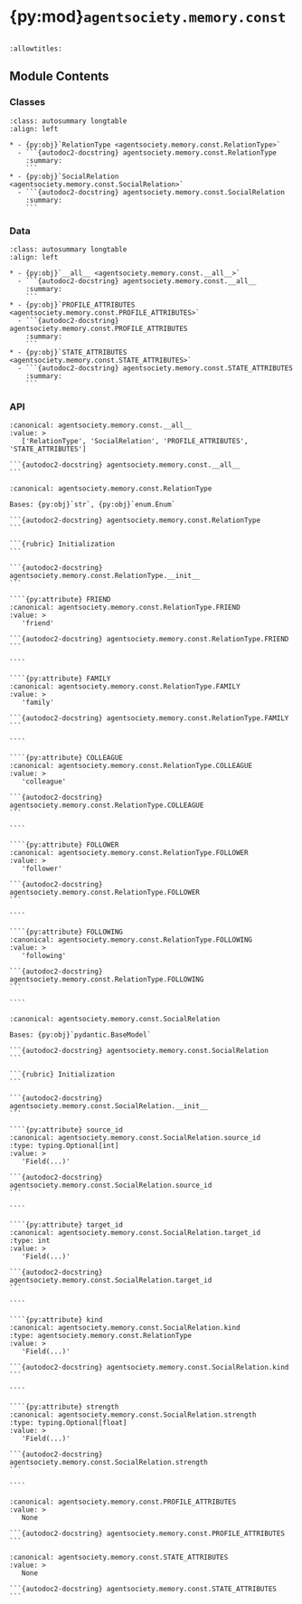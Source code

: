 # {py:mod}`agentsociety.memory.const`

```{py:module} agentsociety.memory.const
```

```{autodoc2-docstring} agentsociety.memory.const
:allowtitles:
```

## Module Contents

### Classes

````{list-table}
:class: autosummary longtable
:align: left

* - {py:obj}`RelationType <agentsociety.memory.const.RelationType>`
  - ```{autodoc2-docstring} agentsociety.memory.const.RelationType
    :summary:
    ```
* - {py:obj}`SocialRelation <agentsociety.memory.const.SocialRelation>`
  - ```{autodoc2-docstring} agentsociety.memory.const.SocialRelation
    :summary:
    ```
````

### Data

````{list-table}
:class: autosummary longtable
:align: left

* - {py:obj}`__all__ <agentsociety.memory.const.__all__>`
  - ```{autodoc2-docstring} agentsociety.memory.const.__all__
    :summary:
    ```
* - {py:obj}`PROFILE_ATTRIBUTES <agentsociety.memory.const.PROFILE_ATTRIBUTES>`
  - ```{autodoc2-docstring} agentsociety.memory.const.PROFILE_ATTRIBUTES
    :summary:
    ```
* - {py:obj}`STATE_ATTRIBUTES <agentsociety.memory.const.STATE_ATTRIBUTES>`
  - ```{autodoc2-docstring} agentsociety.memory.const.STATE_ATTRIBUTES
    :summary:
    ```
````

### API

````{py:data} __all__
:canonical: agentsociety.memory.const.__all__
:value: >
   ['RelationType', 'SocialRelation', 'PROFILE_ATTRIBUTES', 'STATE_ATTRIBUTES']

```{autodoc2-docstring} agentsociety.memory.const.__all__
```

````

`````{py:class} RelationType()
:canonical: agentsociety.memory.const.RelationType

Bases: {py:obj}`str`, {py:obj}`enum.Enum`

```{autodoc2-docstring} agentsociety.memory.const.RelationType
```

```{rubric} Initialization
```

```{autodoc2-docstring} agentsociety.memory.const.RelationType.__init__
```

````{py:attribute} FRIEND
:canonical: agentsociety.memory.const.RelationType.FRIEND
:value: >
   'friend'

```{autodoc2-docstring} agentsociety.memory.const.RelationType.FRIEND
```

````

````{py:attribute} FAMILY
:canonical: agentsociety.memory.const.RelationType.FAMILY
:value: >
   'family'

```{autodoc2-docstring} agentsociety.memory.const.RelationType.FAMILY
```

````

````{py:attribute} COLLEAGUE
:canonical: agentsociety.memory.const.RelationType.COLLEAGUE
:value: >
   'colleague'

```{autodoc2-docstring} agentsociety.memory.const.RelationType.COLLEAGUE
```

````

````{py:attribute} FOLLOWER
:canonical: agentsociety.memory.const.RelationType.FOLLOWER
:value: >
   'follower'

```{autodoc2-docstring} agentsociety.memory.const.RelationType.FOLLOWER
```

````

````{py:attribute} FOLLOWING
:canonical: agentsociety.memory.const.RelationType.FOLLOWING
:value: >
   'following'

```{autodoc2-docstring} agentsociety.memory.const.RelationType.FOLLOWING
```

````

`````

`````{py:class} SocialRelation(/, **data: typing.Any)
:canonical: agentsociety.memory.const.SocialRelation

Bases: {py:obj}`pydantic.BaseModel`

```{autodoc2-docstring} agentsociety.memory.const.SocialRelation
```

```{rubric} Initialization
```

```{autodoc2-docstring} agentsociety.memory.const.SocialRelation.__init__
```

````{py:attribute} source_id
:canonical: agentsociety.memory.const.SocialRelation.source_id
:type: typing.Optional[int]
:value: >
   'Field(...)'

```{autodoc2-docstring} agentsociety.memory.const.SocialRelation.source_id
```

````

````{py:attribute} target_id
:canonical: agentsociety.memory.const.SocialRelation.target_id
:type: int
:value: >
   'Field(...)'

```{autodoc2-docstring} agentsociety.memory.const.SocialRelation.target_id
```

````

````{py:attribute} kind
:canonical: agentsociety.memory.const.SocialRelation.kind
:type: agentsociety.memory.const.RelationType
:value: >
   'Field(...)'

```{autodoc2-docstring} agentsociety.memory.const.SocialRelation.kind
```

````

````{py:attribute} strength
:canonical: agentsociety.memory.const.SocialRelation.strength
:type: typing.Optional[float]
:value: >
   'Field(...)'

```{autodoc2-docstring} agentsociety.memory.const.SocialRelation.strength
```

````

`````

````{py:data} PROFILE_ATTRIBUTES
:canonical: agentsociety.memory.const.PROFILE_ATTRIBUTES
:value: >
   None

```{autodoc2-docstring} agentsociety.memory.const.PROFILE_ATTRIBUTES
```

````

````{py:data} STATE_ATTRIBUTES
:canonical: agentsociety.memory.const.STATE_ATTRIBUTES
:value: >
   None

```{autodoc2-docstring} agentsociety.memory.const.STATE_ATTRIBUTES
```

````
